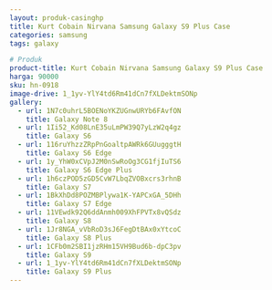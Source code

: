 ```yaml
---
layout: produk-casinghp
title: Kurt Cobain Nirvana Samsung Galaxy S9 Plus Case
categories: samsung
tags: galaxy

# Produk
product-title: Kurt Cobain Nirvana Samsung Galaxy S9 Plus Case
harga: 90000
sku: hn-0918
image-drive: 1_1yv-YlY4td6Rm41dCn7fXLDektmSONp
gallery:
  - url: 1N7c0uhrL5BOENoYKZUGnwURYb6FAvfON
    title: Galaxy Note 8
  - url: 1Ii52_Kd08LnE35uLmPW39Q7yLzW2q4gz
    title: Galaxy S6
  - url: 116ruYhzzZRpPnGoaltpAWRk6GUugggtH
    title: Galaxy S6 Edge
  - url: 1y_YhW0xCVpJ2M0nSwRoOg3CG1fjIuTS6
    title: Galaxy S6 Edge Plus
  - url: 1h6czPOD5zGD5CvW7LbqZVOBxcrs3rhnB
    title: Galaxy S7
  - url: 1BkXhDd8POZMBPlywa1K-YAPCxGA_5DHh
    title: Galaxy S7 Edge
  - url: 11VEwdk92Q6ddAnmh009XhFPVTx8vQSdz
    title: Galaxy S8
  - url: 1Jr8NGA_vVbRoD3sJ6FegDtBAx0xYtcoC
    title: Galaxy S8 Plus
  - url: 1CFb0m2SBI1jzRHm15VH9Bud6b-dpC3pv
    title: Galaxy S9
  - url: 1_1yv-YlY4td6Rm41dCn7fXLDektmSONp
    title: Galaxy S9 Plus
---
```

